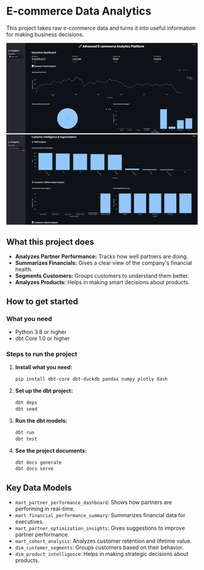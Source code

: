 # E-commerce Data Analytics

This project takes raw e-commerce data and turns it into useful information for making business decisions.

![Dashboard Screenshot](./screenshots/ss_1.png)
![Dashboard Screenshot](./screenshots/ss_2.png)

## What this project does

*   **Analyzes Partner Performance:** Tracks how well partners are doing.
*   **Summarizes Financials:** Gives a clear view of the company's financial health.
*   **Segments Customers:** Groups customers to understand them better.
*   **Analyzes Products:** Helps in making smart decisions about products.

## How to get started

### What you need
*   Python 3.8 or higher
*   dbt Core 1.0 or higher

### Steps to run the project
1.  **Install what you need:**
    ```bash
    pip install dbt-core dbt-duckdb pandas numpy plotly dash
    ```
2.  **Set up the dbt project:**
    ```bash
    dbt deps
    dbt seed
    ```
3.  **Run the dbt models:**
    ```bash
    dbt run
    dbt test
    ```
4.  **See the project documents:**
    ```bash
    dbt docs generate
    dbt docs serve
    ```

## Key Data Models

*   `mart_partner_performance_dashboard`: Shows how partners are performing in real-time.
*   `mart_financial_performance_summary`: Summarizes financial data for executives.
*   `mart_partner_optimization_insights`: Gives suggestions to improve partner performance.
*   `mart_cohort_analysis`: Analyzes customer retention and lifetime value.
*   `dim_customer_segments`: Groups customers based on their behavior.
*   `dim_product_intelligence`: Helps in making strategic decisions about products.